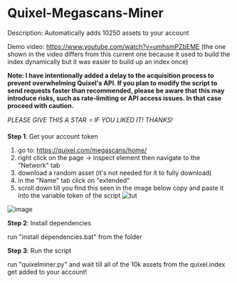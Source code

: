# Quixel-Megascans-Miner

Description: Automatically adds 10250 assets to your account

Demo video: https://www.youtube.com/watch?v=umhsmPZbEME (the one shown in the video differs from this current one because it used to build the index dynamically but it was easier to build up an index once)

**Note: I have intentionally added a delay to the acquisition process to prevent overwhelming Quixel's API. If you plan to modify the script to send requests faster than recommended, please be aware that this may introduce risks, such as rate-limiting or API access issues. In that case proceed with caution.**

*PLEASE GIVE THIS A STAR ⭐ IF YOU LIKED IT! THANKS!*

**Step 1**: Get your account token

1) go to: https://quixel.com/megascans/home/
2) right click on the page -> inspect element then navigate to the "Network" tab
3) download a random asset (it's not needed for it to fully download)
4) in the "Name" tab click on "extended"
5) scroll down till you find this seen in the image below copy and paste it into the variable token of the script
   ![tut](https://github.com/user-attachments/assets/381ba5f7-059c-4d29-b817-ad288dcbc1fd)

![image](https://github.com/user-attachments/assets/770c4782-5408-43a0-bb65-2bf9d9229622)




**Step 2**: Install dependencies 

run "install dependencies.bat" from the folder

**Step 3**: Run the script

run "quixelminer.py" and wait till all of the 10k assets from the quixel.index get added to your account!





